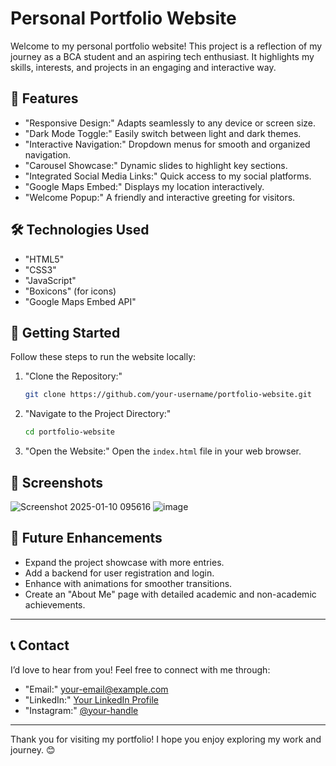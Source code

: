 # Personal Portfolio Website

Welcome to my personal portfolio website! This project is a reflection of my journey as a BCA student and an aspiring tech enthusiast. It highlights my skills, interests, and projects in an engaging and interactive way.

## 🌟 Features

- "Responsive Design:" Adapts seamlessly to any device or screen size.
- "Dark Mode Toggle:" Easily switch between light and dark themes.
- "Interactive Navigation:" Dropdown menus for smooth and organized navigation.
- "Carousel Showcase:" Dynamic slides to highlight key sections.
- "Integrated Social Media Links:" Quick access to my social platforms.
- "Google Maps Embed:" Displays my location interactively.
- "Welcome Popup:" A friendly and interactive greeting for visitors.


## 🛠️ Technologies Used

- "HTML5"
- "CSS3"
- "JavaScript"
- "Boxicons" (for icons)
- "Google Maps Embed API"


## 🚀 Getting Started


Follow these steps to run the website locally:

1. "Clone the Repository:"
   ```bash
   git clone https://github.com/your-username/portfolio-website.git
   ```
2. "Navigate to the Project Directory:"
   ```bash
   cd portfolio-website
   ```
3. "Open the Website:"
   Open the `index.html` file in your web browser.


## 📸 Screenshots
![Screenshot 2025-01-10 095616](https://github.com/user-attachments/assets/1625e4e9-f359-40a8-a76e-a77a2efb551b)
![image](https://github.com/user-attachments/assets/296df428-33a9-460e-a0fb-7a597c17840d)


## 🌱 Future Enhancements

- Expand the project showcase with more entries.
- Add a backend for user registration and login.
- Enhance with animations for smoother transitions.
- Create an "About Me" page with detailed academic and non-academic achievements.

---

## 📞 Contact

I’d love to hear from you! Feel free to connect with me through:

- "Email:" your-email@example.com
- "LinkedIn:" [Your LinkedIn Profile](https://www.linkedin.com/in/your-profile)
- "Instagram:" [@your-handle](https://www.instagram.com/your-handle)

---

Thank you for visiting my portfolio! I hope you enjoy exploring my work and journey. 😊


